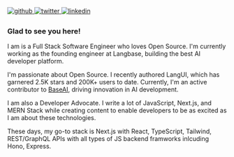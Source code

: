 <a href="https://github.com/ahmadbilaldev" target="_blank">
<img src=https://img.shields.io/badge/github-%2324292e.svg?&style=for-the-badge&logo=github&logoColor=white alt=github style="margin-bottom: 5px;" />
</a>
<a href="https://twitter.com/ahmadbilaldev" target="_blank">
<img src=https://img.shields.io/badge/twitter-%2300acee.svg?&style=for-the-badge&logo=twitter&logoColor=white alt=twitter style="margin-bottom: 5px;" />
</a>
<a href="https://linkedin.com/in/ahmadbilaldev" target="_blank">
<img src=https://img.shields.io/badge/linkedin-%231E77B5.svg?&style=for-the-badge&logo=linkedin&logoColor=white alt=linkedin style="margin-bottom: 5px;" />
</a>



### Glad to see you here!  

I am is a Full Stack Software Engineer who loves Open Source. I'm currently working as the founding engineer at Langbase, building the best AI developer platform. 

I'm passionate about Open Source. I recently authored LangUI, which has garnered 2.5K stars and 200K+ users to date. Currently, I'm an active contributor to [BaseAI](https://baseai.dev/), driving innovation in AI development.

I am also a Developer Advocate. I write a lot of JavaScript, Next.js, and MERN Stack while creating content to enable developers to be as excited as I am about these technologies.

These days, my go-to stack is Next.js with React, TypeScript, Tailwind, REST/GraphQL APIs with all types of JS backend framworks inlcuding Hono, Express.

<br/>
